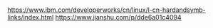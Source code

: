 # 
https://www.ibm.com/developerworks/cn/linux/l-cn-hardandsymb-links/index.html
https://www.jianshu.com/p/dde6a01c4094


